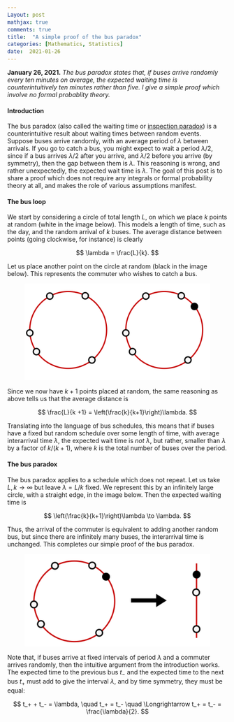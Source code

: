 ```yaml
---
Layout: post
mathjax: true
comments: true
title:  "A simple proof of the bus paradox"
categories: [Mathematics, Statistics]
date:  2021-01-26
---
```


**January 26, 2021.** *The bus paradox states that, if buses arrive
  randomly every ten minutes on average, the expected waiting time is
  counterintuitively ten minutes rather than five. I give a simple
  proof which involve no formal probablity theory.*

#### Introduction

The bus paradox (also called the waiting time or
[inspection paradox](https://en.wikipedia.org/wiki/Renewal_theory#Inspection_paradox))
is a counterintuitive result about waiting times between random events.
Suppose buses arrive randomly, with an average period of $\lambda$
between arrivals.
If you go to catch a bus, you might expect to wait a period
$\lambda/2$, since if a bus arrives $\lambda/2$ after you arrive, and
$\lambda/2$ before you arrive (by symmetry), then the gap between them
is $\lambda$.
This reasoning is wrong, and rather unexpectedly, the expected wait
time is $\lambda$.
The goal of this post is to share a proof which does
not require any integrals or formal probability theory at all, and
makes the role of various assumptions manifest.

#### The bus loop

We start by considering a circle of total length $L$, on
which we place $k$ points at random (white in the image below).
This models a length of time, such as the day, and the random arrival
of $k$ buses.
The average distance between points (going clockwise, for instance) is clearly

$$
\lambda = \frac{L}{k}.
$$

Let us place another point on the circle at random (black in the image
below).
This represents the commuter who wishes to catch a bus.

<figure>
    <div style="text-align:center"><img src
    ="/images/posts/bus1.png"/>
	</div>
	</figure>

Since we now have $k + 1$ points placed at random, the same reasoning
as above tells us that the average distance is

$$
\frac{L}{k +1} = \left(\frac{k}{k+1}\right)\lambda.
$$

Translating into the language of bus schedules, this means that if
buses have a fixed but random schedule over some length of time, with
average interarrival time $\lambda$, the expected wait time is *not*
$\lambda$, but rather, smaller than $\lambda$ by a factor of
$k/(k+1)$, where $k$ is the total number of buses over the period.

#### The bus paradox

The bus paradox applies to a schedule which does not repeat.
Let us take $L, k \to \infty$ but leave $\lambda = L/k$ fixed.
We represent this by an infinitely large circle, with a straight edge,
in the image below.
Then the expected waiting time is

$$
\left(\frac{k}{k+1}\right)\lambda \to \lambda.
$$

Thus, the arrival of the commuter is equivalent to adding another random
bus, but since there are infinitely many buses, the interarrival time
is unchanged. This completes our simple proof of the bus paradox.

<figure>
    <div style="text-align:center"><img src
    ="/images/posts/bus2.png"/>
	</div>
	</figure>
	
Note that, if buses arrive at fixed intervals of
period $\lambda$ and a commuter arrives randomly, then the
intuitive argument from the introduction works.
The expected time to the previous bus $t_-$ and the expected time to
the next bus $t_+$ must add to give the interval $\lambda$, and by
time symmetry, they must be equal:

$$
t_+ + t_- = \lambda, \quad t_+ = t_- \quad \Longrightarrow t_+ = t_- = \frac{\lambda}{2}.
$$

<!-- There are a few other fun things we can do, however.
If we add $n$ commuters, for $n = o(k)$, then when they sprinkled
randomly among the buses, it is overwhelmingly likely that the next
thing to come along will be a bus rather than a commuter (with
probability $k/(k+n) \to 1$), and hence the expected wait time is

$$
\left(\frac{k}{k+n}\right)\lambda \to \lambda.
$$

But for finite $n$, the time to  -->
